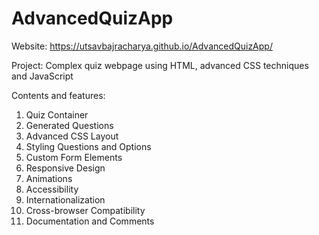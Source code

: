 # AdvancedQuizApp

Website: https://utsavbajracharya.github.io/AdvancedQuizApp/

Project: Complex quiz webpage using HTML, advanced CSS techniques and JavaScript

Contents and features:
1) Quiz Container
2) Generated Questions
3) Advanced CSS Layout
4) Styling Questions and Options
5) Custom Form Elements
6) Responsive Design
7) Animations
8) Accessibility
9) Internationalization
10) Cross-browser Compatibility
11) Documentation and Comments